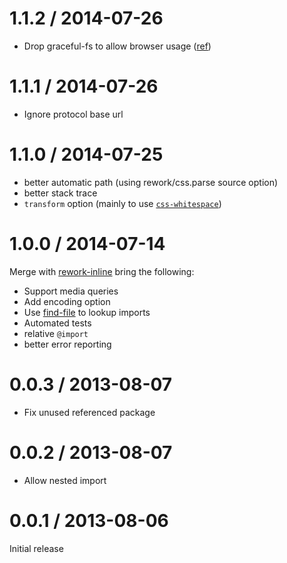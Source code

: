 # 1.1.2 / 2014-07-26

* Drop graceful-fs to allow browser usage ([ref](https://github.com/segmentio/myth/issues/76))

# 1.1.1 / 2014-07-26

* Ignore protocol base url

# 1.1.0 / 2014-07-25

* better automatic path (using rework/css.parse source option)
* better stack trace
* `transform` option (mainly to use [`css-whitespace`](https://github.com/reworkcss/css-whitespace))

# 1.0.0 / 2014-07-14

Merge with [rework-inline](https://www.npmjs.org/package/rework-inline) bring the following:

* Support media queries
* Add encoding option
* Use [find-file](https://www.npmjs.org/package/find-file) to lookup imports
* Automated tests
* relative `@import`
* better error reporting

# 0.0.3 / 2013-08-07

* Fix unused referenced package

# 0.0.2 / 2013-08-07

* Allow nested import


# 0.0.1 / 2013-08-06

Initial release
